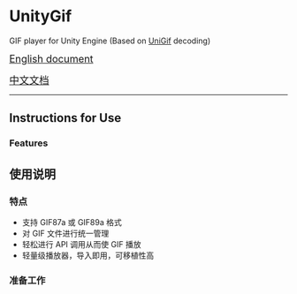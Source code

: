 # UnityGif

GIF player for Unity Engine (Based on [UniGif](https://github.com/westhillapps/UniGif) decoding)

<font size = 4>[English document](#English)</font>

<font size = 4>[中文文档](#Chinese)</font>

---

## Instructions for Use<a id = "English"></a>

### Features

## 使用说明<a id = "Chinese"></a>

### 特点

* 支持 GIF87a 或 GIF89a 格式
* 对 GIF 文件进行统一管理
* 轻松进行 API 调用从而使 GIF 播放
* 轻量级播放器，导入即用，可移植性高

### 准备工作
